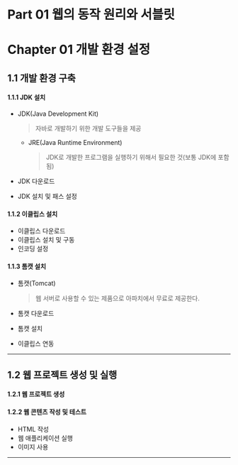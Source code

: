 # Part 01 웹의 동작 원리와 서블릿

# Chapter 01 개발 환경 설정

## 1.1 개발 환경 구축

#### 1.1.1 JDK 설치

- JDK(Java Development Kit)

  > 자바로 개발하기 위한 개발 도구들을 제공

  - JRE(Java Runtime Environment)

    > JDK로 개발한 프로그램을 실행하기 위해서 필요한 것(보통 JDK에 포함됨)

- JDK 다운로드

- JDK 설치 및 패스 설정

#### 1.1.2 이클립스 설치

- 이클립스 다운로드
- 이클립스 설치 및 구동
- 인코딩 설정

#### 1.1.3 톰캣 설치

- 톰캣(Tomcat)

  >  웹 서버로 사용할 수 있는 제품으로 아파치에서 무료로 제공한다.

- 톰캣 다운로드

- 톰캣 설치

- 이클립스 연동

---

## 1.2 웹 프로젝트 생성 및 실행

#### 1.2.1 웹 프로젝트 생성

#### 1.2.2 웹 콘텐츠 작성 및 테스트

- HTML 작성
- 웹 애플리케이션 실행
- 이미지 사용

---

 